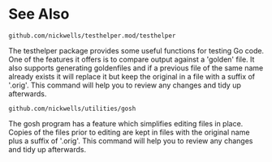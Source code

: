 <!-- Created by mkdoc DO NOT EDIT. -->

# See Also

```
github.com/nickwells/testhelper.mod/testhelper
```
The testhelper package provides some useful functions for testing Go code\. One
of the features it offers is to compare output against a &apos;golden&apos;
file\. It also supports generating goldenfiles and if a previous file of the
same name already exists it will replace it but keep the original in a file with
a suffix of &apos;\.orig&apos;\. This command will help you to review any
changes and tidy up afterwards\.
```
github.com/nickwells/utilities/gosh
```
The gosh program has a feature which simplifies editing files in place\. Copies
of the files prior to editing are kept in files with the original name plus a
suffix of &apos;\.orig&apos;\. This command will help you to review any changes
and tidy up afterwards\.
